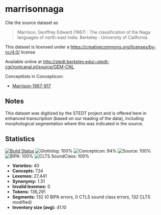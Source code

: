 # marrisonnaga

Cite the source dataset as

> Marrison, Geoffrey Edward (1967) : The classification of the Naga languages of north-east India. Berkeley : University of California

This dataset is licensed under a https://creativecommons.org/licenses/by-nc/4.0/ license

Available online at http://stedt.berkeley.edu/~stedt-cgi/rootcanal.pl/source/GEM-CNL

Conceptlists in Concepticon:
- [Marrison-1967-917](http://concepticon.clld.org/contributions/Marrison-1967-917)

## Notes

This dataset was digitized by the STEDT project and is offered here in enhanced transcription (based on our reading of the data), including morphological segmentation where this was indicated in the source.



## Statistics


[![Build Status](https://travis-ci.org/lexibank/marrisonnaga.svg?branch=master)](https://travis-ci.org/lexibank/marrisonnaga)
![Glottolog: 100%](https://img.shields.io/badge/Glottolog-100%25-brightgreen.svg "Glottolog: 100%")
![Concepticon: 94%](https://img.shields.io/badge/Concepticon-94%25-green.svg "Concepticon: 94%")
![Source: 100%](https://img.shields.io/badge/Source-100%25-brightgreen.svg "Source: 100%")
![BIPA: 100%](https://img.shields.io/badge/BIPA-100%25-brightgreen.svg "BIPA: 100%")
![CLTS SoundClass: 100%](https://img.shields.io/badge/CLTS%20SoundClass-100%25-brightgreen.svg "CLTS SoundClass: 100%")

- **Varieties:** 40
- **Concepts:** 724
- **Lexemes:** 27,441
- **Synonymy:** 1.31
- **Invalid lexemes:** 0
- **Tokens:** 136,291
- **Segments:** 132 (0 BIPA errors, 0 CTLS sound class errors, 132 CLTS modified)
- **Inventory size (avg):** 41.10